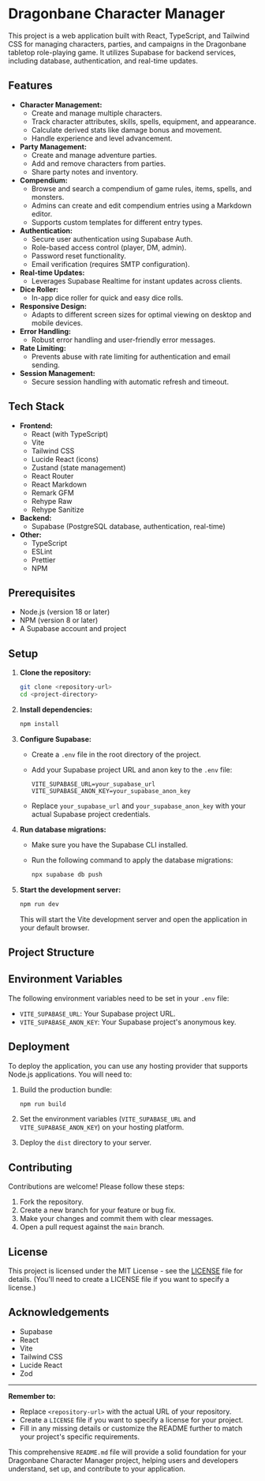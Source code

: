 # Dragonbane Character Manager

This project is a web application built with React, TypeScript, and Tailwind CSS for managing characters, parties, and campaigns in the Dragonbane tabletop role-playing game. It utilizes Supabase for backend services, including database, authentication, and real-time updates.

## Features

*   **Character Management:**
    *   Create and manage multiple characters.
    *   Track character attributes, skills, spells, equipment, and appearance.
    *   Calculate derived stats like damage bonus and movement.
    *   Handle experience and level advancement.
*   **Party Management:**
    *   Create and manage adventure parties.
    *   Add and remove characters from parties.
    *   Share party notes and inventory.
*   **Compendium:**
    *   Browse and search a compendium of game rules, items, spells, and monsters.
    *   Admins can create and edit compendium entries using a Markdown editor.
    *   Supports custom templates for different entry types.
*   **Authentication:**
    *   Secure user authentication using Supabase Auth.
    *   Role-based access control (player, DM, admin).
    *   Password reset functionality.
    *   Email verification (requires SMTP configuration).
*   **Real-time Updates:**
    *   Leverages Supabase Realtime for instant updates across clients.
*   **Dice Roller:**
    *   In-app dice roller for quick and easy dice rolls.
*   **Responsive Design:**
    *   Adapts to different screen sizes for optimal viewing on desktop and mobile devices.
*   **Error Handling:**
    *   Robust error handling and user-friendly error messages.
*   **Rate Limiting:**
    *   Prevents abuse with rate limiting for authentication and email sending.
*   **Session Management:**
    *   Secure session handling with automatic refresh and timeout.

## Tech Stack

*   **Frontend:**
    *   React (with TypeScript)
    *   Vite
    *   Tailwind CSS
    *   Lucide React (icons)
    *   Zustand (state management)
    *   React Router
    *   React Markdown
    *   Remark GFM
    *   Rehype Raw
    *   Rehype Sanitize
*   **Backend:**
    *   Supabase (PostgreSQL database, authentication, real-time)
*   **Other:**
    *   TypeScript
    *   ESLint
    *   Prettier
    *   NPM

## Prerequisites

*   Node.js (version 18 or later)
*   NPM (version 8 or later)
*   A Supabase account and project

## Setup

1. **Clone the repository:**

    ```bash
    git clone <repository-url>
    cd <project-directory>
    ```

2. **Install dependencies:**

    ```bash
    npm install
    ```

3. **Configure Supabase:**
    *   Create a `.env` file in the root directory of the project.
    *   Add your Supabase project URL and anon key to the `.env` file:

        ```
        VITE_SUPABASE_URL=your_supabase_url
        VITE_SUPABASE_ANON_KEY=your_supabase_anon_key
        ```

    *   Replace `your_supabase_url` and `your_supabase_anon_key` with your actual Supabase project credentials.

4. **Run database migrations:**
    *   Make sure you have the Supabase CLI installed.
    *   Run the following command to apply the database migrations:

        ```bash
        npx supabase db push
        ```

5. **Start the development server:**

    ```bash
    npm run dev
    ```

    This will start the Vite development server and open the application in your default browser.

## Project Structure




## Environment Variables

The following environment variables need to be set in your `.env` file:

*   `VITE_SUPABASE_URL`: Your Supabase project URL.
*   `VITE_SUPABASE_ANON_KEY`: Your Supabase project's anonymous key.

## Deployment

To deploy the application, you can use any hosting provider that supports Node.js applications. You will need to:

1. Build the production bundle:

    ```bash
    npm run build
    ```

2. Set the environment variables (`VITE_SUPABASE_URL` and `VITE_SUPABASE_ANON_KEY`) on your hosting platform.
3. Deploy the `dist` directory to your server.

## Contributing

Contributions are welcome! Please follow these steps:

1. Fork the repository.
2. Create a new branch for your feature or bug fix.
3. Make your changes and commit them with clear messages.
4. Open a pull request against the `main` branch.

## License

This project is licensed under the MIT License - see the [LICENSE](LICENSE) file for details. (You'll need to create a LICENSE file if you want to specify a license.)

## Acknowledgements

*   Supabase
*   React
*   Vite
*   Tailwind CSS
*   Lucide React
*   Zod

---

**Remember to:**

*   Replace `<repository-url>` with the actual URL of your repository.
*   Create a `LICENSE` file if you want to specify a license for your project.
*   Fill in any missing details or customize the README further to match your project's specific requirements.

This comprehensive `README.md` file will provide a solid foundation for your Dragonbane Character Manager project, helping users and developers understand, set up, and contribute to your application.
